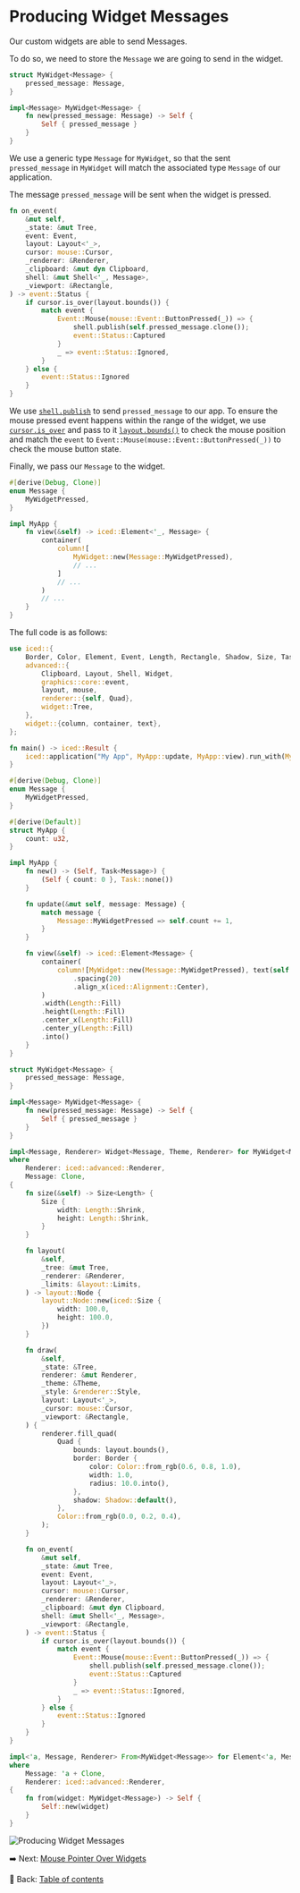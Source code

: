 # Producing Widget Messages

Our custom widgets are able to send Messages.

To do so, we need to store the `Message` we are going to send in the widget.

```rust
struct MyWidget<Message> {
    pressed_message: Message,
}

impl<Message> MyWidget<Message> {
    fn new(pressed_message: Message) -> Self {
        Self { pressed_message }
    }
}
```

We use a generic type `Message` for `MyWidget`, so that the sent `pressed_message` in `MyWidget` will match the associated type `Message` of our application.

The message `pressed_message` will be sent when the widget is pressed.

```rust
fn on_event(
    &mut self,
    _state: &mut Tree,
    event: Event,
    layout: Layout<'_>,
    cursor: mouse::Cursor,
    _renderer: &Renderer,
    _clipboard: &mut dyn Clipboard,
    shell: &mut Shell<'_, Message>,
    _viewport: &Rectangle,
) -> event::Status {
    if cursor.is_over(layout.bounds()) {
        match event {
            Event::Mouse(mouse::Event::ButtonPressed(_)) => {
                shell.publish(self.pressed_message.clone());
                event::Status::Captured
            }
            _ => event::Status::Ignored,
        }
    } else {
        event::Status::Ignored
    }
}
```

We use [`shell.publish`](https://docs.rs/iced/0.13.1/iced/advanced/struct.Shell.html#method.publish) to send `pressed_message` to our app.
To ensure the mouse pressed event happens within the range of the widget, we use [`cursor.is_over`](https://docs.rs/iced/0.13.1/iced/advanced/mouse/enum.Cursor.html#method.is_over) and pass to it [`layout.bounds()`](https://docs.rs/iced/0.13.1/iced/advanced/struct.Layout.html#method.bounds) to check the mouse position and match the `event` to `Event::Mouse(mouse::Event::ButtonPressed(_))` to check the mouse button state.

Finally, we pass our `Message` to the widget.

```rust
#[derive(Debug, Clone)]
enum Message {
    MyWidgetPressed,
}

impl MyApp {
    fn view(&self) -> iced::Element<'_, Message> {
        container(
            column![
                MyWidget::new(Message::MyWidgetPressed),
                // ...
            ]
            // ...
        )
        // ...
    }
}
```

The full code is as follows:

```rust
use iced::{
    Border, Color, Element, Event, Length, Rectangle, Shadow, Size, Task, Theme,
    advanced::{
        Clipboard, Layout, Shell, Widget,
        graphics::core::event,
        layout, mouse,
        renderer::{self, Quad},
        widget::Tree,
    },
    widget::{column, container, text},
};

fn main() -> iced::Result {
    iced::application("My App", MyApp::update, MyApp::view).run_with(MyApp::new)
}

#[derive(Debug, Clone)]
enum Message {
    MyWidgetPressed,
}

#[derive(Default)]
struct MyApp {
    count: u32,
}

impl MyApp {
    fn new() -> (Self, Task<Message>) {
        (Self { count: 0 }, Task::none())
    }

    fn update(&mut self, message: Message) {
        match message {
            Message::MyWidgetPressed => self.count += 1,
        }
    }

    fn view(&self) -> iced::Element<Message> {
        container(
            column![MyWidget::new(Message::MyWidgetPressed), text(self.count)]
                .spacing(20)
                .align_x(iced::Alignment::Center),
        )
        .width(Length::Fill)
        .height(Length::Fill)
        .center_x(Length::Fill)
        .center_y(Length::Fill)
        .into()
    }
}

struct MyWidget<Message> {
    pressed_message: Message,
}

impl<Message> MyWidget<Message> {
    fn new(pressed_message: Message) -> Self {
        Self { pressed_message }
    }
}

impl<Message, Renderer> Widget<Message, Theme, Renderer> for MyWidget<Message>
where
    Renderer: iced::advanced::Renderer,
    Message: Clone,
{
    fn size(&self) -> Size<Length> {
        Size {
            width: Length::Shrink,
            height: Length::Shrink,
        }
    }

    fn layout(
        &self,
        _tree: &mut Tree,
        _renderer: &Renderer,
        _limits: &layout::Limits,
    ) -> layout::Node {
        layout::Node::new(iced::Size {
            width: 100.0,
            height: 100.0,
        })
    }

    fn draw(
        &self,
        _state: &Tree,
        renderer: &mut Renderer,
        _theme: &Theme,
        _style: &renderer::Style,
        layout: Layout<'_>,
        _cursor: mouse::Cursor,
        _viewport: &Rectangle,
    ) {
        renderer.fill_quad(
            Quad {
                bounds: layout.bounds(),
                border: Border {
                    color: Color::from_rgb(0.6, 0.8, 1.0),
                    width: 1.0,
                    radius: 10.0.into(),
                },
                shadow: Shadow::default(),
            },
            Color::from_rgb(0.0, 0.2, 0.4),
        );
    }

    fn on_event(
        &mut self,
        _state: &mut Tree,
        event: Event,
        layout: Layout<'_>,
        cursor: mouse::Cursor,
        _renderer: &Renderer,
        _clipboard: &mut dyn Clipboard,
        shell: &mut Shell<'_, Message>,
        _viewport: &Rectangle,
    ) -> event::Status {
        if cursor.is_over(layout.bounds()) {
            match event {
                Event::Mouse(mouse::Event::ButtonPressed(_)) => {
                    shell.publish(self.pressed_message.clone());
                    event::Status::Captured
                }
                _ => event::Status::Ignored,
            }
        } else {
            event::Status::Ignored
        }
    }
}

impl<'a, Message, Renderer> From<MyWidget<Message>> for Element<'a, Message, Theme, Renderer>
where
    Message: 'a + Clone,
    Renderer: iced::advanced::Renderer,
{
    fn from(widget: MyWidget<Message>) -> Self {
        Self::new(widget)
    }
}
```

![Producing Widget Messages](./pic/producing_widget_messages.png)

:arrow_right:  Next: [Mouse Pointer Over Widgets](./mouse_pointer_over_widgets.md)

:blue_book: Back: [Table of contents](./../README.md)
